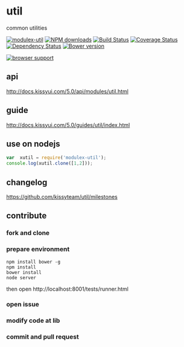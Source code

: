 # util

common utilities

[![modulex-util](https://nodei.co/npm/modulex-util.png)](https://npmjs.org/package/modulex-util)
[![NPM downloads](http://img.shields.io/npm/dm/modulex-util.svg)](https://npmjs.org/package/modulex-util)
[![Build Status](https://secure.travis-ci.org/kissyteam/util.png?branch=master)](https://travis-ci.org/kissyteam/util)
[![Coverage Status](https://img.shields.io/coveralls/kissyteam/util.svg)](https://coveralls.io/r/kissyteam/util?branch=master)
[![Dependency Status](https://gemnasium.com/kissyteam/util.png)](https://gemnasium.com/kissyteam/modulex-util)
[![Bower version](https://badge.fury.io/bo/modulex-util.svg)](http://badge.fury.io/bo/modulex-util)

[![browser support](https://ci.testling.com/kissyteam/util.png)](https://ci.testling.com/kissyteam/util)

## api

http://docs.kissyui.com/5.0/api/modules/util.html

## guide

http://docs.kissyui.com/5.0/guides/util/index.html

## use on nodejs

``` javascript
var  xutil = require('modulex-util');
console.log(xutil.clone([1,2]));
```

## changelog

https://github.com/kissyteam/util/milestones

## contribute

### fork and clone

### prepare environment
```
npm install bower -g
npm install
bower install
node server
```

then open http://localhost:8001/tests/runner.html

### open issue

### modify code at lib

### commit and pull request